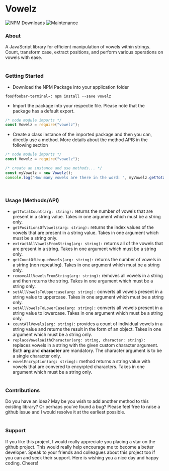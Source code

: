 # Vowelz
![NPM Downloads](https://img.shields.io/npm/dt/vowelz)
![Maintenance](https://img.shields.io/maintenance/yes/2024)


### About
A JavaScript library for efficient manipulation of vowels within strings. Count, transform case, extract positions, and perform various operations on vowels with ease.
<br/><br/>

### Getting Started
- Download the NPM Package into your application folder
```console
foo@foobar-terminal~: npm install --save vowelz
```
- Import the package into your respectie file. Please note that the package has a default export.
```javascript
/* node module imports */
const Vowelz = require("vowelz");
```
- Create a class instance of the imported package and then you can, directly use a method. More details about the method APIS in the following section
```javascript
/* node module imports */
const Vowelz = require("vowelz");

/* create an instance and use methods... */
const myVowelz = new Vowelz();
console.log("How many vowels are there in the word: ", myVowelz.getTotalCount("hello world"));
```
<br/>

### Usage (Methods/API)
- ```getTotalCount(arg: string):``` returns the number of vowels that are present in a string value. Takes in one argument which must be a string only.
- ```getPositionsOfVowels(arg: string):``` returns the index values of the vowels that are present in a string value. Takes in one argument which must be a string only.
- ```extractAllVowelsFromString(arg: string):``` returns all of the vowels that are present in a string. Takes in one argument which must be a string only.
- ```getCountOfUniqueVowels(arg: string):``` returns the number of vowels in a string (non repeating). Takes in one argument which must be a string only.
- ```removeAllVowelsFromString(arg: string):``` removes all vowels in a string and then returns the string. Takes in one argument which must be a string only.
- ```setAllVowelsToUppercase(arg: string):``` converts all vowels present in a string value to uppercase. Takes in one argument which must be a string only.
- ```setAllVowelsToLowerCase(arg: string):``` converts all vowels present in a string value to lowercase. Takes in one argument which must be a string only.
- ```countAllVowels(arg: string):``` provides a count of individual vowels in a string value and returns the result in the form of an object. Takes in one argument which must be a string only.
- ```replaceVowelsWithCharacter(arg: string, character: string):``` replaces vowels in a string with the given custom character argument. Both <b>arg</b> and <b>character</b> are mandatory. The character argument is to be a single character only.
- ```vowelEncryption(arg: string):``` method returns a string value with vowels that are convered to encyrpted characters. Takes in one argument which must be a string only.
<br/><br/>

### Contributions
Do you have an idea? May be you wish to add another method to this existing library? Or perhaps you've found a bug? Please feel free to raise a github issue and I would resolve it at the earliest possible.
<br/><br/>

### Support
If you like this project, I would really appreciate you placing a star on the github project. This would really help encourage me to become a better developer. Speak to your friends and colleagues about this project too if you can and seek their support. Here is wishing you a nice day and happy coding. Cheers!
